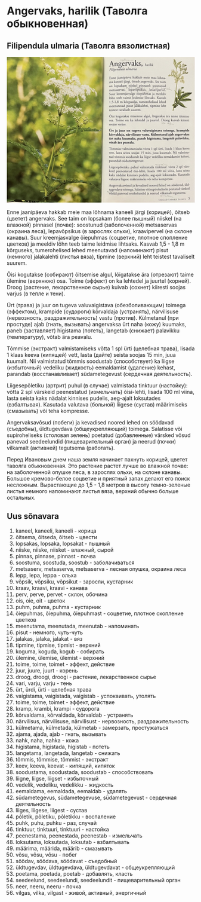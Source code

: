 # Angervaks, harilik (Таволга обыкновенная)

## Filipendula ulmaria (Таволга вязолистная)

![Angervaks](img/angervaks.jpeg)

Enne jaanipäeva hakkab meie maa lõhnama kaneeli järgi (корицей), õitseb (цветет) angervaks. See taim on lopsakam (более пышный) niiskel (на влажной) pinnasel (почве): soostunud (заболоченной) metsaservas (окраина леса), lepavõpsikus (в зарослях ольхи), kraavipervel (на склоне канавы). Suur kreemjasvalge õiepuhmas (соцветие, плотное спопление цветков) ja meeldiv lõhn teeb taime leidmise lihtsaks. Kasvab 1,5 - 1,8 m kõrguseks, tumerohelised lehed meenutavad (напоминают) pisut (немного) jalakalehti (листья вяза), tipmine (верхний) leht teistest tavaliselt suurem.

Õisi kogutakse (собирают) õitsemise algul, lõigatakse ära (отрезают) taime ülemine (верхнюю) osa. Toime (эффект) on ka lehtedel ja juurtel (корней). Droog (растение, лекарственное сырье) kuivab (сохнет) kiiresti soojas varjus (в тепле и тени).

Ürt (трава) ja juur on tugeva valuvaigistava (обезболивающим) toimega (эффектом), krampide (судороги) kõrvaldaja (устранять), närvilisuse (нервозность, раздражительность) vastu (против). Külmetanul (при простуде) ajab (гнать, вызывать) angervaksa ürt naha (кожу) kuumaks, paneb (заставляет) higistama (потеть), langetab (снижает) palavikku (температуру), võtab ära peavalu.

Tõmmise (экстракт) valmistamiseks võtta 1 spl ürti (целебная трава), lisada 1 klaas keeva (кипящей) vett, lasta (дайте) seista soojas 15 min, juua kuumalt. Nii valmistatud tõmmis soodustab (способствует) ka liigse (избыточный) vedeliku (жидкость) eemaldamist (удаление) kehast, parandab (восстанавливает) südametegevust (сердечная деятельность).

Liigesepõletiku (артрит) puhul (в случае) valmistada tinktuur (настойку): võtta 2 spl värskeid peenestatud (измельчать) õisi-lehti, lisada 100 ml viina, lasta seista kaks nädalat kinnises pudelis, aeg-ajalt loksutades (взбалтывая). Kasutada valutava (больной) liigese (сустав) määrimiseks (смазывать) või teha kompresse.

Angervaksavõsud (побеги) ja kevadised noored lehed on söödavad (съедобны), üldtugevdava (общеукрепляющий) toimega. Salatisse või supiroheliseks (столовая зелень) poetatud (добавленные) värsked võsud panevad seedeelundid (пищеварительный орган) ja neerud (почки) vilkamalt (активней) tegutsema (работать).


Перед Ивановым днем наша земля начинает пахнуть корицей, цветет таволга обыкновенная. Это растение растет лучше во влажной почве: на заболоченной опушке леса, в зарослях ольхи, на склоне канавы. Большое кремово-белое соцветие и приятный запах делают его поиск несложным. Вырастающие до 1,5 - 1,8 метров в высоту темно-зеленые листья немного напоминают листья вяза, верхний обычно больше остальных.


## Uus sõnavara

1. kaneel, kaneeli, kaneeli - корица
2. õitsema, õitseda, õitseb - цвести
3. lopsakas, lopsaka, lopsakat - пышный
4. niiske, niiske, niisket - влажный, сырой
5. pinnas, pinnase, pinnast - почва
6. soostuma, soostuda, soostub - заболачиваться
7. metsaserv, metsaserva, metsaserva - лесная опушка, окраина леса
8. lepp, lepa, leppa - ольха
9. võpsik, võpsiku, võpsikut - заросли, кустарник
10. kraav, kraavi, kraavi - канава
11. perv, perve, pervet - склон, обочина
12. ois, oie, oit - цветок
13. puhm, puhma, puhma - кустарник
14. õiepuhmas, õiepuhma, õiepuhmast - соцветие, плотное скопление цветков
15. meenutama, meenutada, meenutab - напоминать
16. pisut - немного, чуть-чуть
17. jalakas, jalaka, jalakat - вяз
18. tipmine, tipmise, tipmist - верхний
19. koguma, koguda, kogub - собирать
20. ülemine, ülemise, ülemist - верхний
21. toime, toime, toimet - эффект, действие
22. juur, juure, juurt - корень
23. droog, droogi, droogi - растение, лекарственное сырье
24. vari, varju, varju - тень
25. ürt, ürdi, ürti - целебная трава
26. vaigistama, vaigistada, vaigistab - успокаивать, утолять
27. toime, toime, toimet - эффект, действие
28. kramp, krambi, krampi - судорога
29. kõrvaldama, kõrvaldada, kõrvaldab - устранять
30. närvilisus, närvilisuse, närvilisust - нервозность, раздражительность
31. külmetama, külmetada, külmetab - замерзать, простужаться
32. ajama, ajada, ajab - гнать, вызывать
33. nahk, naha, nahka - кожа
34. higistama, higistada, higistab - потеть
35. langetama, langetada, langetab - снижать
36. tõmmis, tõmmise, tõmmist - экстракт
37. keev, keeva, keevat - кипящий, кипяток
38. soodustama, soodustada, soodustab - способствовать
39. liigne, liigse, liigset - избыточный
40. vedelik, vedeliku, vedelikku - жидкость
41. eemaldama, eemaldada, eemaldab - удалять
42. südametegevus, südametegevuse, südametegevust - сердечная деятельность
43. liiges, liigese, liigest - сустав
44. põletik, põletiku, põletikku - воспаление
45. puhk, puhu, puhku - раз, случай
46. tinktuur, tinktuuri, tinktuuri - настойка
47. peenestama, peenestada, peenestab - измельчать
48. loksutama, loksutada, loksutab - взбалтывать
49. määrima, määrida, määrib - смазывать
50. võsu, võsu, võsu - побег
51. söödav, söödava, söödavat - съедобный
52. üldtugevdav, üldtugevdava, üldtugevdavat - общеукрепляющий
53. poetama, poetada, poetab - добавлять, класть
54. seedeelund, seedeelundi, seedeelundit - пищеварительный орган
55. neer, neeru, neeru - почка
56. vilgas, vilka, vilgast - живой, активный, энергичный
